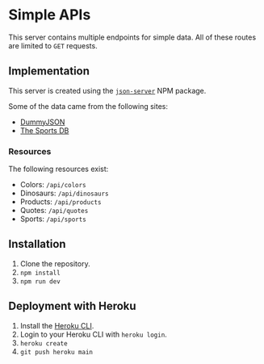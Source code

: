 # Simple APIs

This server contains multiple endpoints for simple data. All of these routes are limited to `GET` requests.

## Implementation

This server is created using the [`json-server`](https://www.npmjs.com/package/json-server) NPM package.

Some of the data came from the following sites:

- [DummyJSON](https://dummyjson.com/)
- [The Sports DB](https://www.thesportsdb.com/api.php)

### Resources

The following resources exist:

- Colors: `/api/colors`
- Dinosaurs: `/api/dinosaurs`
- Products: `/api/products`
- Quotes: `/api/quotes`
- Sports: `/api/sports`

## Installation

1. Clone the repository.
1. `npm install`
1. `npm run dev`

## Deployment with Heroku

1. Install the [Heroku CLI](https://devcenter.heroku.com/articles/heroku-cli).
1. Login to your Heroku CLI with `heroku login`.
1. `heroku create`
1. `git push heroku main`
